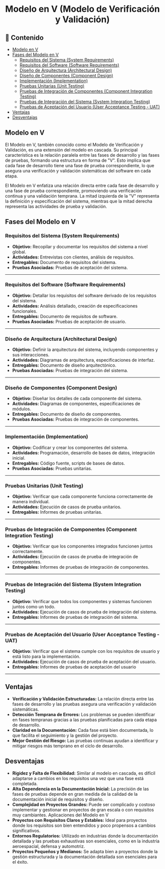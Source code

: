 <h1 align="center">Modelo en V (Modelo de Verificación y Validación)</h1>

<h2>📑 Contenido</h2>

- [Modelo en V](#modelo-en-v)
- [Fases del Modelo en V](#fases-del-modelo-en-v)
  - [Requisitos del Sistema (System Requirements)](#requisitos-del-sistema-system-requirements)
  - [Requisitos del Software (Software Requirements)](#requisitos-del-software-software-requirements)
  - [Diseño de Arquitectura (Architectural Design)](#diseño-de-arquitectura-architectural-design)
  - [Diseño de Componentes (Component Design)](#diseño-de-componentes-component-design)
  - [Implementación (Implementation)](#implementación-implementation)
  - [Pruebas Unitarias (Unit Testing)](#pruebas-unitarias-unit-testing)
  - [Pruebas de Integración de Componentes (Component Integration Testing)](#pruebas-de-integración-de-componentes-component-integration-testing)
  - [Pruebas de Integración del Sistema (System Integration Testing)](#pruebas-de-integración-del-sistema-system-integration-testing)
  - [Pruebas de Aceptación del Usuario (User Acceptance Testing - UAT)](#pruebas-de-aceptación-del-usuario-user-acceptance-testing---uat)
- [Ventajas](#ventajas)
- [Desventajas](#desventajas)

## Modelo en V

El Modelo en V, también conocido como el Modelo de Verificación y Validación, es una extensión del modelo en cascada. Su principal característica es la relación paralela entre las fases de desarrollo y las fases de pruebas, formando una estructura en forma de "V". Esto implica que cada fase de desarrollo tiene una fase de prueba correspondiente, lo que asegura una verificación y validación sistemáticas del software en cada etapa.

El Modelo en V enfatiza una relación directa entre cada fase de desarrollo y una fase de prueba correspondiente, promoviendo una verificación continua y una validación temprana. La mitad izquierda de la "V" representa la definición y especificación del sistema, mientras que la mitad derecha representa las actividades de prueba y validación.

## Fases del Modelo en V

### Requisitos del Sistema (System Requirements)

- **Objetivo:** Recopilar y documentar los requisitos del sistema a nivel global.
- **Actividades:** Entrevistas con clientes, análisis de requisitos.
- **Entregables:** Documento de requisitos del sistema.
- **Pruebas Asociadas:** Pruebas de aceptación del sistema.

---

### Requisitos del Software (Software Requirements)

- **Objetivo:** Detallar los requisitos del software derivado de los requisitos del sistema.
- **Actividades:** Análisis detallado, creación de especificaciones funcionales.
- **Entregables:** Documento de requisitos de software.
- **Pruebas Asociadas:** Pruebas de aceptación de usuario.

---

### Diseño de Arquitectura (Architectural Design)

- **Objetivo:** Definir la arquitectura del sistema, incluyendo componentes y sus interacciones.
- **Actividades:** Diagramas de arquitectura, especificaciones de interfaz.
- **Entregables:** Documento de diseño arquitectónico.
- **Pruebas Asociadas:** Pruebas de integración del sistema.

---

### Diseño de Componentes (Component Design)

- **Objetivo:** Diseñar los detalles de cada componente del sistema.
- **Actividades:** Diagramas de componentes, especificaciones de módulos.
- **Entregables:** Documento de diseño de componentes.
- **Pruebas Asociadas:** Pruebas de integración de componentes.

---

### Implementación (Implementation)

- **Objetivo:** Codificar y crear los componentes del sistema.
- **Actividades:** Programación, desarrollo de bases de datos, integración inicial.
- **Entregables:** Código fuente, scripts de bases de datos.
- **Pruebas Asociadas:** Pruebas unitarias.

---

### Pruebas Unitarias (Unit Testing)

- **Objetivo:** Verificar que cada componente funciona correctamente de manera individual.
- **Actividades:** Ejecución de casos de prueba unitarios.
- **Entregables:** Informes de pruebas unitarias.

---

### Pruebas de Integración de Componentes (Component Integration Testing)

- **Objetivo:** Verificar que los componentes integrados funcionen juntos correctamente.
- **Actividades:** Ejecución de casos de prueba de integración de componentes.
- **Entregables:** Informes de pruebas de integración de componentes.

---

### Pruebas de Integración del Sistema (System Integration Testing)

- **Objetivo:** Verificar que todos los componentes y sistemas funcionen juntos como un todo.
- **Actividades:** Ejecución de casos de prueba de integración del sistema.
- **Entregables:** Informes de pruebas de integración del sistema.

---

### Pruebas de Aceptación del Usuario (User Acceptance Testing - UAT)

- **Objetivo:** Verificar que el sistema cumple con los requisitos de usuario y está listo para la implementación.
- **Actividades:** Ejecución de casos de prueba de aceptación del usuario.
- **Entregables:** Informes de pruebas de aceptación del usuario

---

## Ventajas

- **Verificación y Validación Estructuradas:** La relación directa entre las fases de desarrollo y las pruebas asegura una verificación y validación sistemáticas.
- **Detección Temprana de Errores:** Los problemas se pueden identificar en fases tempranas gracias a las pruebas planificadas para cada etapa de desarrollo.
- **Claridad en la Documentación:** Cada fase está bien documentada, lo que facilita el seguimiento y la gestión del proyecto.
- **Mejor Gestión del Riesgo:** Las pruebas continuas ayudan a identificar y mitigar riesgos más temprano en el ciclo de desarrollo.

## Desventajas

- **Rigidez y Falta de Flexibilidad:** Similar al modelo en cascada, es difícil adaptarse a cambios en los requisitos una vez que una fase está completada.
- **Alta Dependencia en la Documentación Inicial:** La precisión de las fases de pruebas depende en gran medida de la calidad de la documentación inicial de requisitos y diseño.
- **Complejidad en Proyectos Grandes:** Puede ser complicado y costoso implementar y gestionar en proyectos de gran escala o con requisitos muy cambiantes.
  Aplicaciones del Modelo en V
- **Proyectos con Requisitos Claros y Estables:** Ideal para proyectos donde los requisitos son bien entendidos y poco propensos a cambios significativos.
- **Entornos Regulatorios:** Utilizado en industrias donde la documentación detallada y las pruebas exhaustivas son esenciales, como en la industria aeroespacial, defensa y automotriz.
- **Proyectos Pequeños y Medianos:** Se adapta bien a proyectos donde la gestión estructurada y la documentación detallada son esenciales para el éxito.
